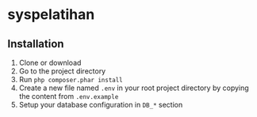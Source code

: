 # syspelatihan

## Installation

1. Clone or download
2. Go to the project directory
3. Run `php composer.phar install`
4. Create a new file named `.env` in your root project directory by copying the content from `.env.example`
5. Setup your database configuration in `DB_*` section
